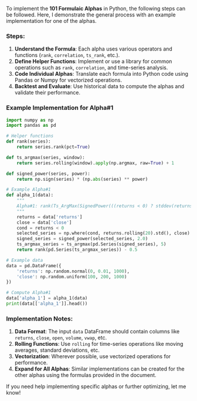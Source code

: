 To implement the **101 Formulaic Alphas** in Python, the following steps can be followed. Here, I demonstrate the general process with an example implementation for one of the alphas.

### Steps:

1. **Understand the Formula**: Each alpha uses various operators and functions (`rank`, `correlation`, `ts_rank`, etc.).
2. **Define Helper Functions**: Implement or use a library for common operations such as `rank`, `correlation`, and time-series analysis.
3. **Code Individual Alphas**: Translate each formula into Python code using Pandas or Numpy for vectorized operations.
4. **Backtest and Evaluate**: Use historical data to compute the alphas and validate their performance.

### Example Implementation for Alpha#1

```python
import numpy as np
import pandas as pd

# Helper functions
def rank(series):
    return series.rank(pct=True)

def ts_argmax(series, window):
    return series.rolling(window).apply(np.argmax, raw=True) + 1

def signed_power(series, power):
    return np.sign(series) * (np.abs(series) ** power)

# Example Alpha#1
def alpha_1(data):
    """
    Alpha#1: rank(Ts_ArgMax(SignedPower(((returns < 0) ? stddev(returns, 20) : close), 2.), 5)) - 0.5
    """
    returns = data['returns']
    close = data['close']
    cond = returns < 0
    selected_series = np.where(cond, returns.rolling(20).std(), close)
    signed_series = signed_power(selected_series, 2.0)
    ts_argmax_series = ts_argmax(pd.Series(signed_series), 5)
    return rank(pd.Series(ts_argmax_series)) - 0.5

# Example data
data = pd.DataFrame({
    'returns': np.random.normal(0, 0.01, 1000),
    'close': np.random.uniform(100, 200, 1000)
})

# Compute Alpha#1
data['alpha_1'] = alpha_1(data)
print(data[['alpha_1']].head())
```

### Implementation Notes:

1. **Data Format**: The input `data` DataFrame should contain columns like `returns`, `close`, `open`, `volume`, `vwap`, etc.
2. **Rolling Functions**: Use `rolling` for time-series operations like moving averages, standard deviations, etc.
3. **Vectorization**: Wherever possible, use vectorized operations for performance.
4. **Expand for All Alphas**: Similar implementations can be created for the other alphas using the formulas provided in the document.

If you need help implementing specific alphas or further optimizing, let me know!
